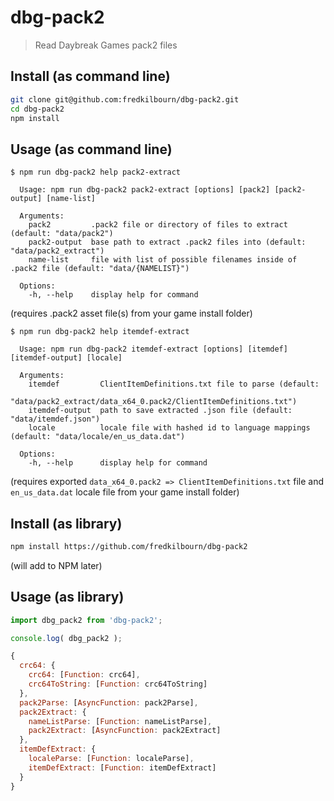 # dbg-pack2

> Read Daybreak Games pack2 files

## Install (as command line)

```sh
git clone git@github.com:fredkilbourn/dbg-pack2.git
cd dbg-pack2
npm install
```

## Usage (as command line)

```
$ npm run dbg-pack2 help pack2-extract

  Usage: npm run dbg-pack2 pack2-extract [options] [pack2] [pack2-output] [name-list]

  Arguments:
    pack2         .pack2 file or directory of files to extract (default: "data/pack2")
    pack2-output  base path to extract .pack2 files into (default: "data/pack2_extract")
    name-list     file with list of possible filenames inside of .pack2 file (default: "data/{NAMELIST}")

  Options:
    -h, --help    display help for command
```
(requires .pack2 asset file(s) from your game install folder)
```
$ npm run dbg-pack2 help itemdef-extract

  Usage: npm run dbg-pack2 itemdef-extract [options] [itemdef] [itemdef-output] [locale]

  Arguments:
    itemdef         ClientItemDefinitions.txt file to parse (default:
                    "data/pack2_extract/data_x64_0.pack2/ClientItemDefinitions.txt")
    itemdef-output  path to save extracted .json file (default: "data/itemdef.json")
    locale          locale file with hashed id to language mappings (default: "data/locale/en_us_data.dat")

  Options:
    -h, --help      display help for command
```
(requires exported `data_x64_0.pack2 => ClientItemDefinitions.txt` file and `en_us_data.dat` locale file from your game install folder)

## Install (as library)

```sh
npm install https://github.com/fredkilbourn/dbg-pack2
```
(will add to NPM later)

## Usage (as library)

```js
import dbg_pack2 from 'dbg-pack2';

console.log( dbg_pack2 );
```
```js
{
  crc64: {
    crc64: [Function: crc64],
    crc64ToString: [Function: crc64ToString]
  },
  pack2Parse: [AsyncFunction: pack2Parse],
  pack2Extract: {
    nameListParse: [Function: nameListParse],
    pack2Extract: [AsyncFunction: pack2Extract]
  },
  itemDefExtract: {
    localeParse: [Function: localeParse],
    itemDefExtract: [Function: itemDefExtract]
  }
}
```
